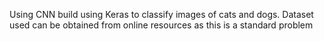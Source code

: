 Using CNN build using Keras to classify images of cats and dogs. Dataset used can be obtained from online resources as this is a standard problem
